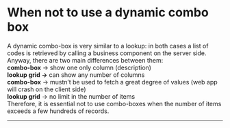 # When not to use a dynamic combo box

A dynamic combo-box is very similar to a lookup: in both cases a list of codes is retrieved by calling a business component on the server side.  
Anyway, there are two main differences between them:  
 **combo-box**   → show one only column \(description\)  
 **lookup grid →**  can show any number of columns  
 **combo-box**  → mustn’t be used to fetch a great degree of values \(web app will crash on the client side\)  
 **lookup grid**  → no limit in the number of items  
Therefore, it is essential not to use combo-boxes when the number of items exceeds a few hundreds of records.

---



